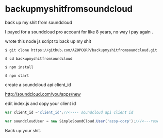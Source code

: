 # backupmyshitfromsoundcloud
back up my shit from soundcloud

I payed for a soundcloud pro account for like 8 years, no way i pay again .

wrote this node js script to back up my shit 










```
$ git clone https://github.com/AZOPCORP/backupmyshitfromsoundcloud.git
```


```
$ cd backupmyshitfromsoundcloud
```

```
$ npm install
```

```
$ npm start
```

create a soundcloud api client_id 

http://soundcloud.com/you/apps/new


edit index.js and copy your client id
```javascript
var client_id ='client_id';//<---- soundcloud api client id
```



```javascript
var soundcloudUser = new SimpleSoundCloud.User('azop-corp');///<---resolve with user id from https://soundcloud.com/azop-corp
```



Back up your shit.
